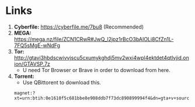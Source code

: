 # Links
1. **Cyberfile:** https://cyberfile.me/7bu8 (Recommended)
2. **MEGA:** https://mega.nz/file/ZCN1CRwR#JwQ_l2jpz1rBcO3bAIOLi8CfZn1L-7FQ5sMgE-wNdFg
3. **Tor:** http://gtavi3hbdscwivvjscu5cxumykghdj5mv2wxi4wpl4ektdet4qtlvjid.onion/GTAVSP.7z
   * U need Tor Browser or Brave in order to download from here.
4. **Torrent:**
   * Use QBittorent to download this.
    ```
    magnet:?xt=urn:btih:0e1610f5c681bbe8e908ddb7f73dc890899994f4&dn=gta+v+source+code&tr=udp://tracker.openbittorrent.com:80&tr=udp://tracker.opentrackr.org:1337/announce
    ```
